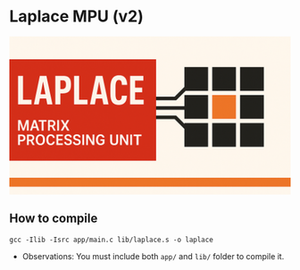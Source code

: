 # Laplace MPU (v2)

<div style="position: relative; width: 100%; padding-top: 56.25%;">
  <img src="docs/banner-v2.png" alt="Laplace Matrix Coprocessor's Banner" style="position: absolute; top: 0; left: 0; width: 100%; height: 100%; object-fit: cover;">
</div>

## How to compile

```
gcc -Ilib -Isrc app/main.c lib/laplace.s -o laplace
```

* Observations: You must include both `app/` and `lib/` folder to compile it.
